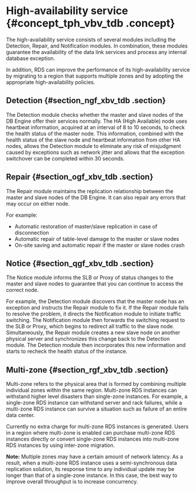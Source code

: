 # High-availability service {#concept_tph_vbv_tdb .concept}

The high-availability service consists of several modules including the Detection, Repair, and Notification modules. In combination, these modules guarantee the availability of the data link services and process any internal database exception.

In addition, RDS can improve the performance of its high-availability service by migrating to a region that supports multiple zones and by adopting the appropriate high-availability policies.

## Detection {#section_ngf_xbv_tdb .section}

The Detection module checks whether the master and slave nodes of the DB Engine offer their services normally. The HA \(High Available\) node uses heartbeat information, acquired at an interval of 8 to 10 seconds, to check the health status of the master node. This information, combined with the health status of the slave node and heartbeat information from other HA nodes, allows the Detection module to eliminate any risk of misjudgment caused by exceptions such as network jitter and allows that the exception switchover can be completed within 30 seconds.

## Repair {#section_ogf_xbv_tdb .section}

The Repair module maintains the replication relationship between the master and slave nodes of the DB Engine. It can also repair any errors that may occur on either node.

For example:

-   Automatic restoration of master/slave replication in case of disconnection
-   Automatic repair of table-level damage to the master or slave nodes
-   On-site saving and automatic repair if the master or slave nodes crash

## Notice {#section_qgf_xbv_tdb .section}

The Notice module informs the SLB or Proxy of status changes to the master and slave nodes to guarantee that you can continue to access the correct node.

For example, the Detection module discovers that the master node has an exception and instructs the Repair module to fix it. If the Repair module fails to resolve the problem, it directs the Notification module to initiate traffic switching. The Notification module then forwards the switching request to the SLB or Proxy, which begins to redirect all traffic to the slave node. Simultaneously, the Repair module creates a new slave node on another physical server and synchronizes this change back to the Detection module. The Detection module then incorporates this new information and starts to recheck the health status of the instance.

## Multi-zone {#section_rgf_xbv_tdb .section}

Multi-zone refers to the physical area that is formed by combining multiple individual zones within the same region. Multi-zone RDS instances can withstand higher level disasters than single-zone instances. For example, a single-zone RDS instance can withstand server and rack failures, while a multi-zone RDS instance can survive a situation such as failure of an entire data center.

Currently no extra charge for multi-zone RDS instances is generated. Users in a region where multi-zone is enabled can purchase multi-zone RDS instances directly or convert single-zone RDS instances into multi-zone RDS instances by using inter-zone migration.

**Note:** Multiple zones may have a certain amount of network latency. As a result, when a multi-zone RDS instance uses a semi-synchronous data replication solution, its response time to any individual update may be longer than that of a single-zone instance. In this case, the best way to improve overall throughput is to increase concurrency.

